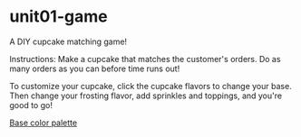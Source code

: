 # unit01-game
A DIY cupcake matching game!



Instructions: Make a cupcake that matches the customer's orders. Do as many orders as you can before time runs out!

To customize your cupcake, click the cupcake flavors to change your base. Then change your frosting flavor, add sprinkles and toppings, and you're good to go!

[Base color palette](http://www.colourlovers.com/palette/360922/u.make.me.happy)
